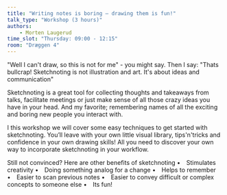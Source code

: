 ```yaml
---
title: "Writing notes is boring – drawing them is fun!"
talk_type: "Workshop (3 hours)"
authors:
    - Morten Laugerud
time_slot: "Thursday: 09:00 - 12:15"
room: "Dræggen 4"
---
```

"Well I can't draw, so this is not for me" - you might say.
Then I say: "Thats bullcrap! Sketchnoting is not illustration and art. It's about ideas and communication"

Sketchnoting is a great tool for collecting thoughts and takeaways from talks, facilitate meetings or just make sense of all those crazy ideas you have in your head. And my favorite; remembering names of all the exciting and boring new people you interact with.

I this workshop we will cover some easy techniques to get started with sketchnoting. You’ll leave with your own little visual library, tips'n'tricks and confidence in your own drawing skills! All you need to discover your own way to incorporate sketchnoting in your workflow.

Still not convinced? Here are other benefits of sketchnoting
• Stimulates creativity
• Doing something analog for a change
• Helps to remember
• Easier to scan previous notes
• Easier to convey difficult or complex concepts to someone else
• Its fun!
